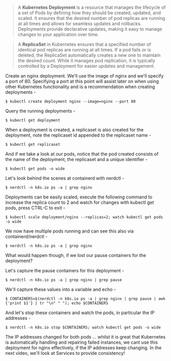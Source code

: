>A **Kubernetes Deployment** is a resource that manages the lifecycle of a set of Pods by defining how they should be created, updated, and scaled. It ensures that the desired number of pod replicas are running at all times and allows for seamless updates and rollbacks. Deployments provide declarative updates, making it easy to manage changes to your application over time.

>A **ReplicaSet** in Kubernetes ensures that a specified number of identical pod replicas are running at all times. If a pod fails or is deleted, the ReplicaSet automatically creates a new one to maintain the desired count. While it manages pod replication, it is typically controlled by a Deployment for easier updates and management.

Create an nginx deployment. We'll use the image of nginx and we'll specify a port of 80. Specifying a port at this point will assist later on when using other Kubernetes functionality and is a recommendation when creating deployments -

`$ kubectl create deployment nginx --image=nginx --port 80`

Query the running deployments -

`$ kubectl get deployment`

When a deployment is created, a replicaset is also created for the deployment, note the replicaset id appended to the replicaset name -

`$ kubectl get replicaset`

And if we take a look at our pods, notice that the pod created consists of the name of the deployment, the replicaset and a unique identifier -

`$ kubectl get pods -o wide`

Let's look behind the scenes at containerd with nerdctl -

`$ nerdctl -n k8s.io ps -a | grep nginx`

Deployments can be easily scaled, execute the following command to increase the replica count to 2 and watch for changes with kubectl get pods, press CTRL-C to exit -

`$ kubectl scale deployment/nginx --replicas=2; watch kubectl get pods -o wide`

We now have multiple pods running and can see this also via containerd/nerdctl -

`$ nerdctl -n k8s.io ps -a | grep nginx`

What would happen though, if we lost our pause containers for the deployment?

Let's capture the pause containers for this deployment -

`$ nerdctl -n k8s.io ps -a | grep nginx | grep pause`

We'll capture these values into a variable and echo -

`$ CONTAINERS=$(nerdctl -n k8s.io ps -a | grep nginx | grep pause | awk {'print $1'} | tr "\n" " "); echo $CONTAINERS`

And let's stop these containers and watch the pods, in particular the IP addresses -

`$ nerdctl -n k8s.io stop $CONTAINERS; watch kubectl get pods -o wide`

The IP addresses changed for both pods ... whilst it is great that Kubernetes is automatically handling and repairing failed instances, we cant use this deployment for nginx effectively, if the IP addresses keep changing. In the next video, we'll look at Services to provide consistency!